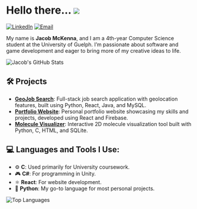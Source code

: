 # Hello there... ![](https://komarev.com/ghpvc/?username=JacobMckenna&color=blue)

[![LinkedIn](https://img.shields.io/badge/LinkedIn-blue?style=flat&logo=linkedin)]([https://linkedin.com/in/your-profile](https://www.linkedin.com/in/jacob-mckenna-108256260/))
[![Email](https://img.shields.io/badge/Email-red?style=flat&logo=gmail)](mailto:jacob.mck03@gmail.com)

My name is **Jacob McKenna**, and I am a 4th-year Computer Science student at the University of Guelph. I’m passionate about software and game development and eager to bring more of my creative ideas to life.

![Jacob's GitHub Stats](https://github-readme-stats.vercel.app/api?username=JacobMckenna&show_icons=true&theme=radical)

## 🛠 Projects

- **[GeoJob Search](https://github.com/username/GeoJob-Search)**: Full-stack job search application with geolocation features, built using Python, React, Java, and MySQL.
- **[Portfolio Website](https://github.com/username/portfolio-website)**: Personal portfolio website showcasing my skills and projects, developed using React and Firebase.
- **[Molecule Visualizer](https://github.com/username/Molecule-Display)**: Interactive 2D molecule visualization tool built with Python, C, HTML, and SQLite.

## 💻 Languages and Tools I Use:

- ⚙️ **C**: Used primarily for University coursework.
- 🎮 **C#**: For programming in Unity.
- ⚛️ **React**: For website development.
- 🐍 **Python**: My go-to language for most personal projects.

![Top Languages](https://github-readme-stats.vercel.app/api/top-langs/?username=JacobMckenna&layout=compact&theme=radical)

<!--
**JacobMckenna/JacobMckenna** is a ✨ _special_ ✨ repository because its `README.md` (this file) appears on your GitHub profile.
